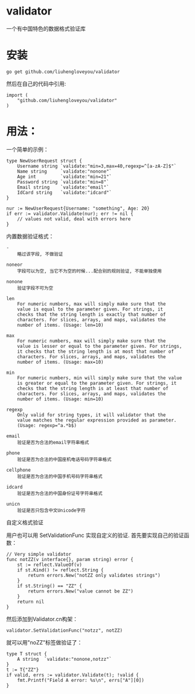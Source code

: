 validator
================

一个有中国特色的数据格式验证库

安装
===

	go get github.com/liuhengloveyou/validator

然后在自己的代码中引用:

	import (
		"github.com/liuhengloveyou/validator"
	)

用法：
=====

一个简单的示例：

	type NewUserRequest struct {
		Username string `validate:"min=3,max=40,regexp=^[a-zA-Z]$"`
		Name string     `validate:"nonone"`
		Age int         `validate:"min=21"`
		Password string `validate:"min=8"`
		Email string    `validate:"email"`
		IdCard string   `validate:"idcard"`
	}

	nur := NewUserRequest{Username: "something", Age: 20}
	if err := validator.Validate(nur); err != nil {
		// values not valid, deal with errors here
	}


内置数据验证格式：

	-
		略过该字段, 不做验证

	noneor
		字段可以为空, 当它不为空的时候...配合别的规则验证, 不能单独使用
		
	nonone
		验证字段不可为空
	
	len
		For numeric numbers, max will simply make sure that the
		value is equal to the parameter given. For strings, it
		checks that the string length is exactly that number of
		characters. For slices,	arrays, and maps, validates the
		number of items. (Usage: len=10)
	
	max
		For numeric numbers, max will simply make sure that the
		value is lesser or equal to the parameter given. For strings,
		it checks that the string length is at most that number of
		characters. For slices,	arrays, and maps, validates the
		number of items. (Usage: max=10)
	
	min
		For numeric numbers, min will simply make sure that the value
		is greater or equal to the parameter given. For strings, it
		checks that the string length is at least that number of
		characters. For slices, arrays, and maps, validates the
		number of items. (Usage: min=10)
	
	regexp
		Only valid for string types, it will validator that the
		value matches the regular expression provided as parameter.
		(Usage: regexp=^a.*b$)
		
	email
		验证是否为合法的email字符串格式
		
	phone
		验证是否为合法的中国座机电话号码字符串格式
		
	cellphone
		验证是否为合法的中国手机号码字符串格式
		
	idcard
		验证是否为合法的中国身份证号字符串格式
		
	unicn
		验证是否只包含中文Unicode字符
		

自定义格式验证

用户也可以用 SetValidationFunc 实现自定义的验证. 首先要实现自己的验证函数：

	// Very simple validator
	func notZZ(v interface{}, param string) error {
		st := reflect.ValueOf(v)
		if st.Kind() != reflect.String {
			return errors.New("notZZ only validates strings")
		}
		if st.String() == "ZZ" {
			return errors.New("value cannot be ZZ")
		}
		return nil
	}

然后添加到Validator.cn构架：

	validator.SetValidationFunc("notzz", notZZ)

就可以用"noZZ"标签做验证了：

	type T struct {
		A string  `validate:"nonone,notzz"`
	}
	t := T{"ZZ"}
	if valid, errs := validator.Validate(t); !valid {
		fmt.Printf("Field A error: %s\n", errs["A"][0])
	}
